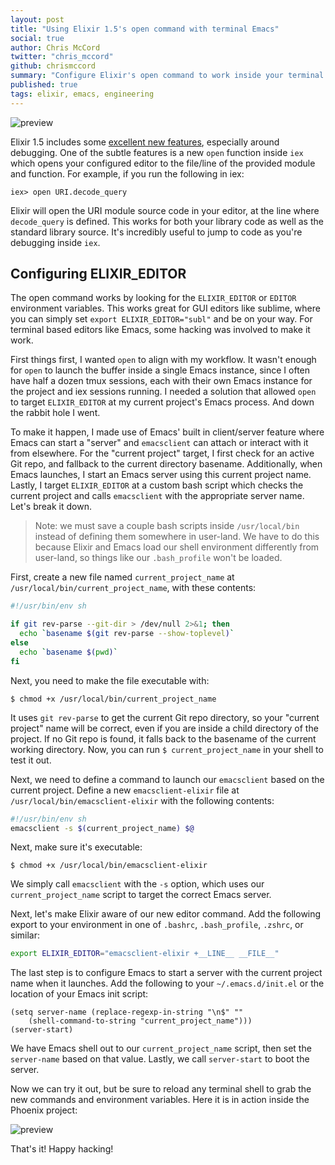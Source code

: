 ```yaml
---
layout: post
title: "Using Elixir 1.5's open command with terminal Emacs"
social: true
author: Chris McCord
twitter: "chris_mccord"
github: chrismccord
summary: "Configure Elixir's open command to work inside your terminal Emacs editors"
published: true
tags: elixir, emacs, engineering
---
```


![preview](https://i.imgur.com/BaH34ed.gif)

Elixir 1.5 includes
some [excellent new features](https://elixir-lang.org/blog/2017/07/25/elixir-v1-5-0-released/),
especially around debugging. One of the subtle features is a new
`open` function inside `iex` which opens your configured editor to the
file/line of the provided module and function. For example, if you run
the following in iex:

    iex> open URI.decode_query     
    
Elixir will open the URI module source code in your editor, at the
line where `decode_query` is defined. This works for both your library
code as well as the standard library source. It's incredibly useful to
jump to code as you're debugging inside `iex`.
    
## Configuring ELIXIR_EDITOR

The open command works by looking for the `ELIXIR_EDITOR` or `EDITOR`
environment variables. This works great for GUI editors like sublime,
where you can simply set `export ELIXIR_EDITOR="subl"` and be on your
way. For terminal based editors like Emacs, some hacking was involved
to make it work.

First things first, I wanted `open` to align with my workflow. It
wasn't enough for `open` to launch the buffer inside a single Emacs
instance, since I often have half a dozen tmux sessions, each with
their own Emacs instance for the project and iex sessions running. I
needed a solution that allowed `open` to target `ELIXIR_EDITOR` at my
current project's Emacs process. And down the rabbit hole I went.

To make it happen, I made use of Emacs' built in client/server feature
where Emacs can start a "server" and `emacsclient` can attach or
interact with it from elsewhere. For the "current project" target, I
first check for an active Git repo, and fallback to the current
directory basename. Additionally, when Emacs launches, I start an
Emacs server using this current project name. Lastly, I target
`ELIXIR_EDITOR` at a custom bash script which checks the current
project and calls `emacsclient` with the appropriate server name.
Let's break it down.

> Note: we must save a couple bash scripts inside `/usr/local/bin`
instead of defining them somewhere in user-land. We have to do this
because Elixir and Emacs load our shell environment differently from
user-land, so things like our `.bash_profile` won't be loaded.

First, create a new file named `current_project_name` at
`/usr/local/bin/current_project_name`, with these contents:

```bash
#!/usr/bin/env sh

if git rev-parse --git-dir > /dev/null 2>&1; then
  echo `basename $(git rev-parse --show-toplevel)`
else
  echo `basename $(pwd)`
fi
```

Next, you need to make the file executable with:

```console
$ chmod +x /usr/local/bin/current_project_name     
```

It uses `git rev-parse` to get the current Git repo directory, so your
"current project" name will be correct, even if you are inside a child
directory of the project. If no Git repo is found, it falls back to
the basename of the current working directory. Now, you can run `$
current_project_name` in your shell to test it out.

Next, we need to define a command to launch our `emacsclient` based on
the current project. Define a new `emacsclient-elixir` file at
`/usr/local/bin/emacsclient-elixir` with the following contents:

```bash
#!/usr/bin/env sh
emacsclient -s $(current_project_name) $@
```

Next, make sure it's executable:

```console
$ chmod +x /usr/local/bin/emacsclient-elixir     
```

We simply call `emacsclient` with the `-s` option, which uses our
`current_project_name` script to target the correct Emacs server.

Next, let's make Elixir aware of our new editor command. Add the
following export to your environment in one of `.bashrc`,
`.bash_profile`, `.zshrc`, or similar:

```bash
export ELIXIR_EDITOR="emacsclient-elixir +__LINE__ __FILE__"
```

The last step is to configure Emacs to start a server with the current
project name when it launches. Add the following to your
`~/.emacs.d/init.el` or the location of your Emacs init script:

```elisp
(setq server-name (replace-regexp-in-string "\n$" ""
    (shell-command-to-string "current_project_name")))	
(server-start)
```

We have Emacs shell out to our `current_project_name` script, then set
the `server-name` based on that value. Lastly, we call `server-start`
to boot the server.

Now we can try it out, but be sure to reload any terminal shell to
grab the new commands and environment variables. Here it is in action
inside the Phoenix project:

![preview](https://i.imgur.com/BaH34ed.gif)

That's it! Happy hacking!
